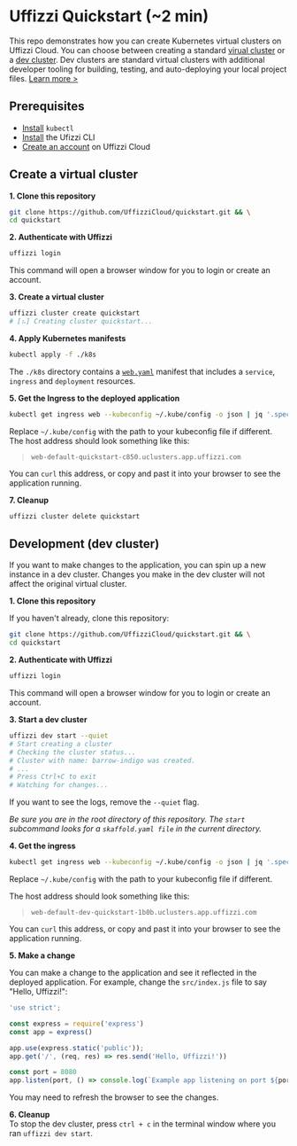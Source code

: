 # Uffizzi Quickstart (~2 min)

This repo demonstrates how you can create Kubernetes virtual clusters on Uffizzi Cloud. You can choose between creating a standard [virual cluster](#create-a-virtual-cluster) or a [dev cluster](#development-dev-cluster). Dev clusters are standard virtual clusters with additional developer tooling for building, testing, and auto-deploying your local project files. [Learn more >](https://docs.uffizzi.com/docs/quickstart)

## Prerequisites

- [Install](https://kubernetes.io/docs/tasks/tools/install-kubectl/) `kubectl`  
- [Install](https://docs.uffizzi.com/installation) the Ufizzi CLI  
- [Create an account](https://docs.uffizzi.com/installation#authentication) on Uffizzi Cloud  

## Create a virtual cluster

**1. Clone this repository**
``` bash
git clone https://github.com/UffizziCloud/quickstart.git && \
cd quickstart
```

**2. Authenticate with Uffizzi**
``` bash
uffizzi login
```

This command will open a browser window for you to login or create an account.

**3. Create a virtual cluster**
``` bash
uffizzi cluster create quickstart
# [⠦] Creating cluster quickstart...
```

**4. Apply Kubernetes manifests**
``` bash
kubectl apply -f ./k8s
```

The `./k8s` directory contains a [`web.yaml`](https://github.com/UffizziCloud/quickstart/blob/main/manifests/web.yaml) manifest that includes a `service`, `ingress` and `deployment` resources.  

**5. Get the Ingress to the deployed application** 
``` bash
kubectl get ingress web --kubeconfig ~/.kube/config -o json | jq '.spec.rules[0].host' | tr -d '"'
```

Replace `~/.kube/config` with the path to your kubeconfig file if different. The host address should look something like this:  
> `web-default-quickstart-c850.uclusters.app.uffizzi.com`  

You can `curl` this address, or copy and past it into your browser to see the application running.

**7. Cleanup**
``` bash
uffizzi cluster delete quickstart
```

## Development (dev cluster)

If you want to make changes to the application, you can spin up a new instance in a dev cluster. Changes you make in the dev cluster will not affect the original virtual cluster. 

**1. Clone this repository**

If you haven't already, clone this repository:  

``` bash
git clone https://github.com/UffizziCloud/quickstart.git && \
cd quickstart
```

**2. Authenticate with Uffizzi**
``` bash
uffizzi login
```

This command will open a browser window for you to login or create an account.

**3. Start a dev cluster**
``` bash
uffizzi dev start --quiet
# Start creating a cluster
# Checking the cluster status...
# Cluster with name: barrow-indigo was created.
# ...
# Press Ctrl+C to exit
# Watching for changes...
```

If you want to see the logs, remove the `--quiet` flag.

_Be sure you are in the root directory of this repository. The `start` subcommand looks for a `skaffold.yaml file` in the current directory._

**4. Get the ingress**
``` bash
kubectl get ingress web --kubeconfig ~/.kube/config -o json | jq '.spec.rules[0].host' | tr -d '"'
```

Replace `~/.kube/config` with the path to your kubeconfig file if different.

The host address should look something like this:  

> `web-default-dev-quickstart-1b0b.uclusters.app.uffizzi.com`

You can `curl` this address, or copy and past it into your browser to see the application running.

**5. Make a change**

You can make a change to the application and see it reflected in the deployed application. For example, change the `src/index.js` file to say "Hello, Uffizzi!":

``` javascript title="src/index.js"
'use strict';

const express = require('express')
const app = express()

app.use(express.static('public'));
app.get('/', (req, res) => res.send('Hello, Uffizzi!'))

const port = 8080
app.listen(port, () => console.log(`Example app listening on port ${port}!`))
```

You may need to refresh the browser to see the changes.

**6. Cleanup**  
To stop the dev cluster, press `ctrl + c` in the terminal window where you ran `uffizzi dev start`.